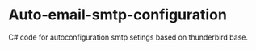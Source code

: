 # Auto-email-smtp-configuration
C# code for autoconfiguration smtp setings based on thunderbird base.

